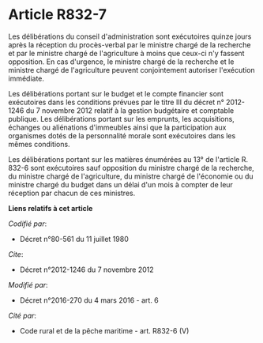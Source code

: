 # Article R832-7

Les délibérations du conseil d'administration sont exécutoires quinze jours après la réception du procès-verbal par le
ministre chargé de la recherche et par le ministre chargé de l'agriculture à moins que ceux-ci n'y fassent opposition. En cas
d'urgence, le ministre chargé de la recherche et le ministre chargé de l'agriculture peuvent conjointement autoriser
l'exécution immédiate. 

Les délibérations portant sur le budget et le compte financier sont exécutoires dans les conditions prévues par le titre III
du décret n° 2012-1246 du 7 novembre 2012 relatif à la gestion budgétaire et comptable publique. Les délibérations portant
sur les emprunts, les acquisitions, échanges ou aliénations d'immeubles ainsi que la participation aux organismes dotés de la
personnalité morale sont exécutoires dans les mêmes conditions.  

Les délibérations portant sur les matières énumérées au 13° de l'article R. 832-6 sont exécutoires sauf opposition du
ministre chargé de la recherche, du ministre chargé de l'agriculture, du ministre chargé de l'économie ou du ministre chargé
du budget dans un délai d'un mois à compter de leur réception par chacun de ces ministres.

**Liens relatifs à cet article**

_Codifié par_:

  - Décret n°80-561 du 11 juillet 1980

_Cite_:

  - Décret n°2012-1246 du 7 novembre 2012

_Modifié par_:

  - Décret n°2016-270 du 4 mars 2016 - art. 6

_Cité par_:

  - Code rural et de la pêche maritime - art. R832-6 (V)
